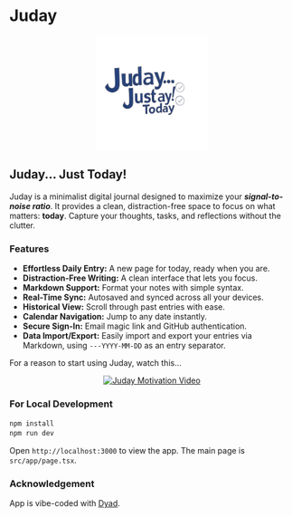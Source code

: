 # Juday

<div align="center">
  <img src="public/Juday-logo.png" alt="Juday Logo" width="200"/>
</div>

## Juday... Just Today!

Juday is a minimalist digital journal designed to maximize your ***signal-to-noise ratio***. It provides a clean, distraction-free space to focus on what matters: **today**. Capture your thoughts, tasks, and reflections without the clutter.

### Features

*   **Effortless Daily Entry:** A new page for today, ready when you are.
*   **Distraction-Free Writing:** A clean interface that lets you focus.
*   **Markdown Support:** Format your notes with simple syntax.
*   **Real-Time Sync:** Autosaved and synced across all your devices.
*   **Historical View:** Scroll through past entries with ease.
*   **Calendar Navigation:** Jump to any date instantly.
*   **Secure Sign-In:** Email magic link and GitHub authentication.
*   **Data Import/Export:** Easily import and export your entries via Markdown, using `---YYYY-MM-DD` as an entry separator.

For a reason to start using Juday, watch this...

<div align="center">
  <a href="https://youtube.com/shorts/JvIPESv49Y8" target="_blank" rel="noopener noreferrer">
    <img src="https://i.ytimg.com/vi/JvIPESv49Y8/hqdefault.jpg" alt="Juday Motivation Video" width="300"/>
  </a>
</div>

### For Local Development

```bash
npm install
npm run dev
```

Open `http://localhost:3000` to view the app. The main page is `src/app/page.tsx`.

### Acknowledgement

App is vibe-coded with [Dyad](https://github.com/dyad-sh/dyad).